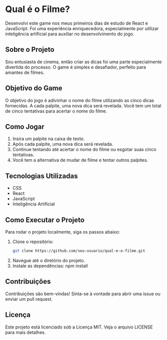 # Qual é o Filme?

Desenvolvi este game nos meus primeiros dias de estudo de React e JavaScript. Foi uma experiência enriquecedora, especialmente por utilizar inteligência artificial para auxiliar no desenvolvimento do jogo.

## Sobre o Projeto

Sou entusiasta de cinema, então criar as dicas foi uma parte especialmente divertida do processo. O game é simples e desafiador, perfeito para amantes de filmes.

## Objetivo do Game

O objetivo do jogo é adivinhar o nome do filme utilizando as cinco dicas fornecidas. A cada palpite, uma nova dica será revelada. Você tem um total de cinco tentativas para acertar o nome do filme.

## Como Jogar

1. Insira um palpite na caixa de texto.
2. Após cada palpite, uma nova dica será revelada.
3. Continue tentando até acertar o nome do filme ou esgotar suas cinco tentativas.
4. Você tem a alternativa de mudar de filme e tentar outros palpites.

## Tecnologias Utilizadas

- CSS
- React
- JavaScript
- Inteligência Artificial

## Como Executar o Projeto

Para rodar o projeto localmente, siga os passos abaixo:

1. Clone o repositório:
   ```sh
   git clone https://github.com/seu-usuario/qual-e-o-filme.git
2. Navegue até o diretório do projeto.
3. Instale as dependências:
   npm install


## Contribuições
Contribuições são bem-vindas! Sinta-se à vontade para abrir uma issue ou enviar um pull request.

## Licença
Este projeto está licenciado sob a Licença MIT. Veja o arquivo LICENSE para mais detalhes.
